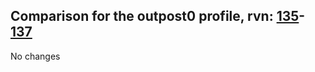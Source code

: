 ## Comparison for the outpost0 profile, rvn: [135](https://github.com/PRO100KatYT/FortniteProfileRevisions/tree/main/profiles/outpost0/135%20outpost0.json)-[137](https://github.com/PRO100KatYT/FortniteProfileRevisions/tree/main/profiles/outpost0/137%20outpost0.json)

No changes
